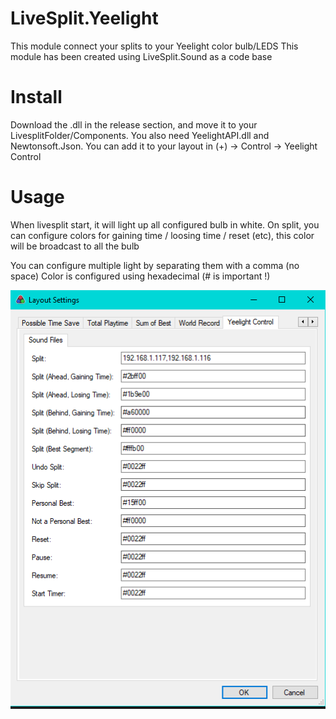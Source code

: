 # LiveSplit.Yeelight

This module connect your splits to your Yeelight color bulb/LEDS
This module has been created using LiveSplit.Sound as a code base

# Install

Download the .dll in the release section, and move it to your LivesplitFolder/Components. You also need YeelightAPI.dll and Newtonsoft.Json.
You can add it to your layout in (+) -> Control -> Yeelight Control

# Usage

When livesplit start, it will light up all configured bulb in white.
On split, you can configure colors for gaining time / loosing time / reset (etc), this color will be broadcast to all the bulb

You can configure multiple light by separating them with a comma (no space)
Color is configured using hexadecimal (# is important !)

![Settings](images/Screenshot_1.png)